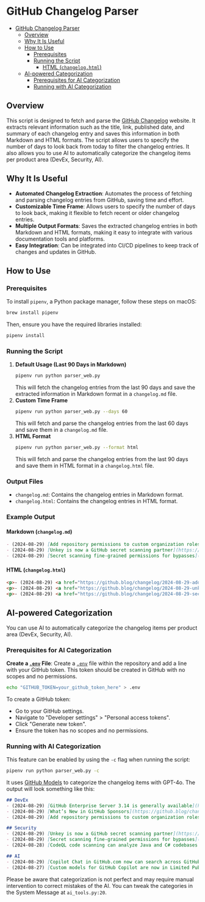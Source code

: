 # GitHub Changelog Parser

- [GitHub Changelog Parser](#github-changelog-parser)
  - [Overview](#overview)
  - [Why It Is Useful](#why-it-is-useful)
  - [How to Use](#how-to-use)
    - [Prerequisites](#prerequisites)
    - [Running the Script](#running-the-script)
      - [HTML (`changelog.html`)](#html-changeloghtml)
  - [AI-powered Categorization](#ai-powered-categorization)
    - [Prerequisites for AI Categorization](#prerequisites-for-ai-categorization)
    - [Running with AI Categorization](#running-with-ai-categorization)


## Overview

This script is designed to fetch and parse the [GitHub Changelog](https://github.blog/changelog/) website. It extracts relevant information such as the title, link, published date, and summary of each changelog entry and saves this information in both Markdown and HTML formats. The script allows users to specify the number of days to look back from today to filter the changelog entries. It also allows you to use AI to automatically categorize the changelog items per product area (DevEx, Security, AI).

## Why It Is Useful

- **Automated Changelog Extraction**: Automates the process of fetching and parsing changelog entries from GitHub, saving time and effort.
- **Customizable Time Frame**: Allows users to specify the number of days to look back, making it flexible to fetch recent or older changelog entries.
- **Multiple Output Formats**: Saves the extracted changelog entries in both Markdown and HTML formats, making it easy to integrate with various documentation tools and platforms.
- **Easy Integration**: Can be integrated into CI/CD pipelines to keep track of changes and updates in GitHub.

## How to Use

### Prerequisites

   To install `pipenv`, a Python package manager, follow these steps on macOS:
   ```sh
   brew install pipenv
   ```

   Then, ensure you have the required libraries installed:
   ```sh
   pipenv install
   ```

### Running the Script
1. **Default Usage (Last 90 Days in Markdown)**
   ```sh
   pipenv run python parser_web.py
    ```
    This will fetch the changelog entries from the last 90 days and save the extracted information in Markdown format in a `changelog.md` file.
2. **Custom Time Frame**  
   ```sh
   pipenv run python parser_web.py --days 60
    ```
    This will fetch and parse the changelog entries from the last 60 days and save them in a `changelog.md` file.
3. **HTML Format**  
   ```sh
   pipenv run python parser_web.py --format html
    ```
    This will fetch and parse the changelog entries from the last 90 days and save them in HTML format in a `changelog.html` file.

### Output Files

- `changelog.md`: Contains the changelog entries in Markdown format.
- `changelog.html`: Contains the changelog entries in HTML format.

### Example Output

#### Markdown (`changelog.md`)

```markdown
- (2024-08-29) [Add repository permissions to custom organization roles](https://github.blog/changelog/2024-08-29-add-repository-permissions-to-custom-organization-roles)
- (2024-08-29) [Unkey is now a GitHub secret scanning partner](https://github.blog/changelog/2024-08-29-unkey-is-now-a-github-secret-scanning-partner)
- (2024-08-29) [Secret scanning fine-grained permissions for bypasses](https://github.blog/changelog/2024-08-29-secret-scanning-fine-grained-permissions-for-bypasses)
```
#### HTML (`changelog.html`)

```html
<p>- (2024-08-29) <a href="https://github.blog/changelog/2024-08-29-add-repository-permissions-to-custom-organization-roles">Add repository permissions to custom organization roles</a></p>
<p>- (2024-08-29) <a href="https://github.blog/changelog/2024-08-29-unkey-is-now-a-github-secret-scanning-partner">Unkey is now a GitHub secret scanning partner</a></p>
<p>- (2024-08-29) <a href="https://github.blog/changelog/2024-08-29-secret-scanning-fine-grained-permissions-for-bypasses">Secret scanning fine-grained permissions for bypasses</a></p>
```

## AI-powered Categorization
You can use AI to automatically categorize the changelog items per product area (DevEx, Security, AI).

### Prerequisites for AI Categorization

**Create a [`.env`](https://github.com/danielmeppiel/gh-changelog-parser/.env) File**:
   Create a [`.env`](https://github.com/danielmeppiel/gh-changelog-parser/.env) file within the repository and add a line with your GitHub token. This token should be created in GitHub with no scopes and no permissions.
   ```sh
   echo "GITHUB_TOKEN=your_github_token_here" > .env
   ```

   To create a GitHub token:
   - Go to your GitHub settings.
   - Navigate to "Developer settings" > "Personal access tokens".
   - Click "Generate new token".
   - Ensure the token has no scopes and no permissions.

### Running with AI Categorization

This feature can be enabled by using the `-c` flag when running the script:

```sh
pipenv run python parser_web.py -c
```

It uses [GitHub Models](https://docs.github.com/en/github-models) to categorize the changelog items with GPT-4o. The output will look something like this:

```markdown
## DevEx
- (2024-08-29) [GitHub Enterprise Server 3.14 is generally available](https://github.blog/changelog/2024-08-29-github-enterprise-server-3-14-is-generally-available)
- (2024-08-29) [What’s New in GitHub Sponsors](https://github.blog/changelog/2024-08-29-whats-new-in-github-sponsors)
- (2024-08-29) [Add repository permissions to custom organization roles](https://github.blog/changelog/2024-08-29-add-repository-permissions-to-custom-organization-roles)

## Security
- (2024-08-29) [Unkey is now a GitHub secret scanning partner](https://github.blog/changelog/2024-08-29-unkey-is-now-a-github-secret-scanning-partner)
- (2024-08-29) [Secret scanning fine-grained permissions for bypasses](https://github.blog/changelog/2024-08-29-secret-scanning-fine-grained-permissions-for-bypasses)
- (2024-08-28) [CodeQL code scanning can analyze Java and C# codebases without needing a build (GA)](https://github.blog/changelog/2024-08-28-codeql-code-scanning-can-analyze-java-and-c-codebases-without-needing-a-build-ga)

## AI
- (2024-08-29) [Copilot Chat in GitHub.com now can search across GitHub entities](https://github.blog/changelog/2024-08-29-copilot-chat-in-github-com-now-can-search-across-github-entities)
- (2024-08-27) [Custom models for GitHub Copilot are now in Limited Public Beta](https://github.blog/changelog/2024-08-27-custom-models-for-github-copilot-are-now-in-limited-public-beta)
```

Please be aware that categorization is not perfect and may require manual intervention to correct mistakes of the AI. You can tweak the categories in the System Message at `ai_tools.py:20`. 
